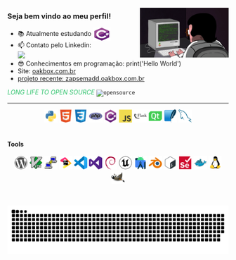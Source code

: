 </a> <img src="/pc.gif" align="right" width="40%" height="40%"/>

### Seja bem vindo ao meu perfil!

- 📚 Atualmente estudando  <img align="center" alt="vbsx-js" height="30" width="40" src="https://raw.githubusercontent.com/devicons/devicon/master/icons/csharp/csharp-original.svg"> 
- 📫 Contato pelo Linkedin: <div><a href="https://www.linkedin.com/in/oak-borges/" target="_blank"><img src="https://img.shields.io/badge/-LinkedIn-%230077B5?style=for-the-badge&logo=linkedin&logoColor=white" target="_blank"></a>
- 😎 Conhecimentos em programação: print('Hello World')
- Site: <a href="https://oakbox.com.br">oakbox.com.br
- projeto recente: <a href="https://zapsemadd.oakbox.com.br">zapsemadd.oakbox.com.br</a>

*<font color="#2DC26B">LONG LIFE TO OPEN SOURCE</font>* <code><img alt="opensource" width="30px" src="https://w7.pngwing.com/pngs/342/299/png-transparent-open-source-initiative-open-source-model-open-source-software-source-code-the-open-source-definition-open-source-s-free-text-logo-sign.png"></code>
<!--
![](https://komarev.com/ghpvc/?username=VBSX&color=grey)-->

---
<div align="center">
  <code><img alt="vbsx-Python" width="30px" src="https://raw.githubusercontent.com/devicons/devicon/master/icons/python/python-original.svg"></code>
  <code><img alt="vbsx-HTML" width="30px" src="https://raw.githubusercontent.com/devicons/devicon/master/icons/html5/html5-original.svg"></code>
  <code><img alt="vbsx-CSS" width="30px" src="https://raw.githubusercontent.com/devicons/devicon/master/icons/css3/css3-original.svg"></code>
  <code><img alt="vbsx-Php" width="30px" src="https://raw.githubusercontent.com/devicons/devicon/master/icons/php/php-original.svg"></code>
  <code><img alt="vbsx-js" width="30px" src="https://raw.githubusercontent.com/devicons/devicon/master/icons/csharp/csharp-original.svg"></code>
  <code><img alt="vbsx-js" width="30px" src="https://raw.githubusercontent.com/devicons/devicon/master/icons/javascript/javascript-original.svg"></code>
  <code><img alt="vbsx-flask" width="30px" src="https://raw.githubusercontent.com/devicons/devicon/master/icons/flask/flask-original-wordmark.svg" style="border"></code>
  <code><img alt="vbsx-qt" width="30px" src="https://raw.githubusercontent.com/devicons/devicon/master/icons/qt/qt-original.svg" style="border"></code>
  <code><img alt="vbsx-sqlite" width="30px" src="https://raw.githubusercontent.com/devicons/devicon/master/icons/sqlite/sqlite-original.svg" style="border"></code>
  <code><img alt="vbsx-mysql" width="30px" src="https://raw.githubusercontent.com/devicons/devicon/master/icons/mysql/mysql-original.svg" style="border"></code>
  </br></br>
</div> 

#### Tools
<div align="center">
  <code><img alt="vbsx-wordpress" width="30px" src="https://raw.githubusercontent.com/devicons/devicon/master/icons/wordpress/wordpress-plain.svg"></code>
  <code><img alt="vbsx-vim" width="30px" src="https://raw.githubusercontent.com/devicons/devicon/master/icons/vim/vim-original.svg"></code>
  <code><img alt="vbsx-putty" width="30px" src="https://raw.githubusercontent.com/devicons/devicon/master/icons/putty/putty-original.svg"></code>
  <code><img alt="vbsx-jetbrains" width="30px" src="https://raw.githubusercontent.com/devicons/devicon/master/icons/jetbrains/jetbrains-original.svg"></code>
  <code><img alt="vbsx-vscode" width="30px" src="https://raw.githubusercontent.com/devicons/devicon/master/icons/vscode/vscode-original.svg"></code>
  <code><img alt="vbsx-visualstudio" width="30px" src="https://raw.githubusercontent.com/devicons/devicon/master/icons/visualstudio/visualstudio-plain.svg"></code>
  <code><img alt="vbsx-debian" width="30px" src="https://raw.githubusercontent.com/devicons/devicon/master/icons/debian/debian-original.svg" style="border"></code>
  <code><img alt="vbsx-unrealengine" width="30px" src="https://raw.githubusercontent.com/devicons/devicon/master/icons/unrealengine/unrealengine-original.svg" style="border"></code>
  <code><img alt="vbsx-androidstudio" width="30px" src="https://raw.githubusercontent.com/devicons/devicon/master/icons/androidstudio/androidstudio-original.svg"></code>
  <code><img alt="vbsx-blender" width="30px" src="https://raw.githubusercontent.com/devicons/devicon/master/icons/blender/blender-original.svg"></code>
  <code><img alt="vbsx-bash" width="30px" src="https://raw.githubusercontent.com/devicons/devicon/master/icons/bash/bash-original.svg" style="border"></code>
  <code><img alt="vbsx-selenium" width="30px" src="https://raw.githubusercontent.com/devicons/devicon/master/icons/selenium/selenium-original.svg" style="border"></code>
  <code><img alt="vbsx-docker" width="30px" src="https://raw.githubusercontent.com/devicons/devicon/master/icons/docker/docker-original.svg" style="border"></code>
  <code><img alt="vbsx-linux" width="30px" src="https://raw.githubusercontent.com/devicons/devicon/master/icons/linux/linux-original.svg" style="border"></code>
  <code><img alt="vbsx-gimp" width="30px" src="https://raw.githubusercontent.com/devicons/devicon/master/icons/gimp/gimp-original.svg" style="border"></code>
  </br></br>
</div> 
<div align="center">
  
##
  
  ![Snake animation](https://github.com/VBSX/VBSX/blob/output/github-snake-dark.svg)
  
##
</div> 
